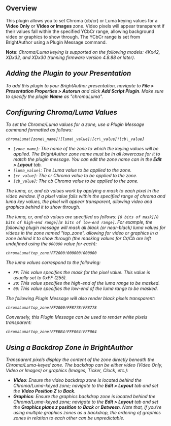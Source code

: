 Overview
----------
<p>This plugin allows you to set Chroma (cb/cr) or Luma keying values for a <strong>Video Only</strong> or <strong>Video or Images</strong> zone. Video pixels will appear transparent if their values fall within the specified YCbCr range, allowing background video or graphics to show through. The YCbCr range is set from BrightAuthor using a Plugin Message command. </p>

<p><strong>Note</strong>: <em>Chroma/Luma keying is supported on the following models: 4Kx42, XDx32, and XDx30 (running firmware version 4.8.88 or later).</p>

Adding the Plugin to your Presentation
-------------
<p>To add this plugin to your BrightAuthor presentation, navigate to <strong>File > Presentation Properties > Autorun</strong> and click <strong>Add Script Plugin</strong>. Make sure to specify the plugin <strong>Name</strong> as "chromaLuma".</p>

Configuring Chroma/Luma Values
--------
<p>To set the Chroma/Luma values for a zone, use a Plugin Message command formatted as follows:</p>
<code>chromaLuma![zone\_name]![luma\_value]![cr\_value]![cb\_value]</code>
<p>
<ul>
	<li><code>[zone_name]</code>: The name of the zone to which the keying values will be applied. The BrightAuthor zone name must be in all lowercase for it to match the plugin message. You can edit the zone name can in the <strong>Edit > Layout</strong> tab.</li>
	<li><code>[luma_value]</code>: The Luma value to be applied to the zone.</li>
	<li><code>[cr_value]</code>: The cr Chroma value to be applied to the zone.</li>
	<li><code>[cb_value]</code>: The cb Chroma value to be applied to the zone.</li>
</ul>
</p>
<p>The luma, cr, and cb values work by applying a mask to each pixel in the video window. If a pixel value falls within the specified range of chroma and luma key values, the pixel will appear transparent, allowing video and graphics behind it to show through.</p>

<p>The luma, cr, and cb values are specified as follows: <code>[8 bits of mask][8 bits of high-end range][8 bits of low-end range]</code>. For example, the following plugin message will mask all black (or near-black) luma values for videos in the zone named "top_zone", allowing for video or graphics in a zone behind it to show through (the masking values for Cr/Cb are left undefined using the <code>000000</code> value for each):</p>
<p><code>chromaLuma!top_zone!FF2000!000000!000000</code></p>

<p>The luma values correspond to the following:</p>
<ul>
	<li><code>FF</code>: This value specifies the mask for the pixel value. This value is usually set to 0xFF (255).</li>
	<li><code>20</code>: This value specifies the high-end of the luma range to be masked.</li>
	<li><code>00</code>: This value specifies the low-end of the luma range to be masked.</li>
</ul>

<p>The following Plugin Message will also render black pixels transparent:</p>
<code>chromaLuma!top_zone!FF2000!FF8778!FF8778</code>

<p>Conversely, this Plugin Message can be used to render white pixels transparent:</p>
<code>chromaLuma!top_zone!FFEBB4!FFF064!FFF064</code>

Using a Backdrop Zone in BrightAuthor
--------------------------------------
<p>Transparent pixels display the content of the zone directly beneath the Chroma/Luma-keyed zone. The backdrop can be either video (Video Only, Video or Images) or graphics (Images, Ticker, Clock, etc.):</p>
<ul>
	<li><strong>Video</strong>: Ensure the video backdrop zone is located behind the Chroma/Luma-keyed zone; navigate to the <strong>Edit > Layout</strong> tab and set the <strong>Video Position Z</strong> to <strong>Back</strong>.</li>
	<li><strong>Graphics</strong>: Ensure the graphics backdrop zone is located behind the Chroma/Luma-keyed zone; navigate to the <strong> Edit > Layout</strong> tab and set the <strong>Graphics plane z position</strong> to <strong>Back</strong> or <strong>Between</strong>. Note that, if you're using multiple graphics zones as a backdrop, the ordering of graphics zones in relation to each other can be unpredictable.</li>
</ul>

